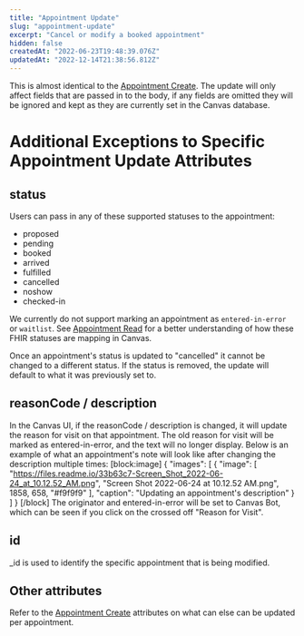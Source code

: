 ```yaml
---
title: "Appointment Update"
slug: "appointment-update"
excerpt: "Cancel or modify a booked appointment"
hidden: false
createdAt: "2022-06-23T19:48:39.076Z"
updatedAt: "2022-12-14T21:38:56.812Z"
---
```

This is almost identical to the [Appointment Create](ref:create). The update will only affect fields that are passed in to the body, if any fields are omitted they will be ignored and kept as they are currently set in the Canvas database. 

# Additional Exceptions to Specific Appointment Update Attributes

## status

Users can pass in any of these supported statuses to the appointment: 
- proposed
- pending
- booked
- arrived
- fulfilled 
- cancelled 
- noshow 
- checked-in

We currently do not support marking an appointment as `entered-in-error` or `waitlist`. See [Appointment Read](ref:appointment-read) for a better understanding of how these FHIR statuses are mapping in Canvas. 

Once an appointment's status is updated to "cancelled" it cannot be changed to a different status. If the status is removed, the update will default to what it was previously set to.

## reasonCode / description 

In the Canvas UI, if the reasonCode / description is changed, it will update the reason for visit on that appointment. The old reason for visit will be marked as entered-in-error, and the text will no longer display. Below is an example of what an appointment's note will look like after changing the description multiple times: 
[block:image]
{
  "images": [
    {
      "image": [
        "https://files.readme.io/33b63c7-Screen_Shot_2022-06-24_at_10.12.52_AM.png",
        "Screen Shot 2022-06-24 at 10.12.52 AM.png",
        1858,
        658,
        "#f9f9f9"
      ],
      "caption": "Updating an appointment's description"
    }
  ]
}
[/block]
The originator and entered-in-error will be set to Canvas Bot, which can be seen if you click on the crossed off "Reason for Visit".

## id 

_id is used to identify the specific appointment that is being modified.

## Other attributes

Refer to the [Appointment Create](ref:create) attributes on what can else can be updated per appointment.